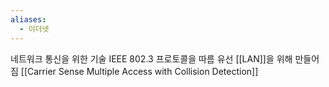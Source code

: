 ```yaml
---
aliases:
  - 이더넷
---
```

네트워크 통신을 위한 기술
IEEE 802.3 프로토콜을 따름
유선 [[LAN]]을 위해 만들어짐
[[Carrier Sense Multiple Access with Collision Detection]]